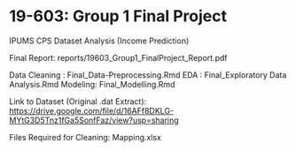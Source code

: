 # 19-603: Group 1 Final Project
IPUMS CPS Dataset Analysis (Income Prediction)

Final Report: reports/19603_Group1_FinalProject_Report.pdf

Data Cleaning : Final_Data-Preprocessing.Rmd
EDA : Final_Exploratory Data Analysis.Rmd
Modeling: Final_Modelling.Rmd

Link to Dataset (Original .dat Extract): https://drive.google.com/file/d/16AFf8DKLG-MYtG3D5Tnz1fGa5SonfFaz/view?usp=sharing

Files Required for Cleaning: Mapping.xlsx
